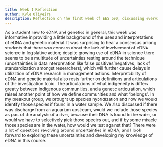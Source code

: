 ```yaml
---
title: Week 1 Reflection
author: Kyle Oliveira
description: Reflection on the first week of EES 590, discussing overview of the class and eDNA/genetics definitions and acceptance in science/the community.
---
```


As a student new to eDNA and genetics in general, this week was informative in providing a little background of the uses and interpretations of eDNA and genetic material. It was surprising to hear a consensus among students that there was concern about the lack of involvement of eDNA science in legislative action; despite growing use of eDNA in science there seems to be a multitude of uncertainties resting around the technique (uncertainties in data interpretation like false positives/negatives, lack of standardization amongst researchers), which will further cause delays in utilization of eDNA research in management actions. Interpretability of eDNA and genetic material also rests further on definitions and articulations of the investigation topic. The articulations of what indigeneity is differs greatly between indigenous communities, and a genetic articulation, which raised another point of how we define communities and what “belongs”. In my breakout group, we brought up species hybridization and how we would identify those species if found in a water sample. We also discussed if there was discharge from an aquarium upstream, would we include those species as part of the analysis of a river, because their DNA is found in the water, or would we have to selectively pick those species out, and if by some miracle those species are in the water, how would we test against that? There were a lot of questions revolving around uncertainties in eDNA, and I look forward to exploring these uncertainties and developing my knowledge of eDNA in this course.